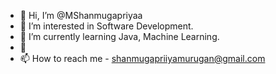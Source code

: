 - 👋 Hi, I’m @MShanmugapriyaa
- 👀 I’m interested in Software Development.
- 🌱 I’m currently learning Java, Machine Learning.
- 💞️ 
- 📫 How to reach me - shanmugapriiyamurugan@gmail.com

<!---
MShanmugapriyaa/MShanmugapriyaa is a ✨ special ✨ repository because its `README.md` (this file) appears on your GitHub profile.
You can click the Preview link to take a look at your changes.
--->
